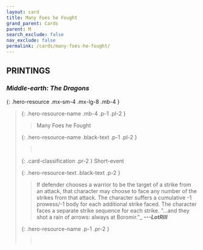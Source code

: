 ```yaml
---
layout: card
title: Many Foes he Fought
grand_parent: Cards
parent: M
search_exclude: false
nav_exclude: false
permalink: /cards/many-foes-he-fought/
---
```


## PRINTINGS


### _Middle-earth: The Dragons_

{: .hero-resource .mx-sm-4 .mx-lg-8 .mb-4 }
> {: .hero-resource-name .mb-4 .p-1 .pl-2 }
> > <div class="card-mp"></div>
> > <div class="card-name">Many Foes he Fought</div>
>
> {: .hero-resource-name .black-text .p-1 .pl-2 }
> > &nbsp;
>
> {: .card-classification .pr-2 }
> Short-event
>
> {: .hero-resource-text .black-text .p-2 }
> > If defender chooses a warrior to be the target of a strike from an attack, that character may choose to face any number of the strikes from that attack. The character suffers a cumulative -1 prowess/-1 body for each additional strike faced. The character faces a separate strike sequence for each strike.   "...and they shot a rain of arrows: always at Boromir."_ ***---LotRIII*** 
> 
> {: .hero-resource-name .p-1 .pr-2 }
> > <div class="card-shield"></div>
> > <div class="card-corruption">&nbsp;</div>
